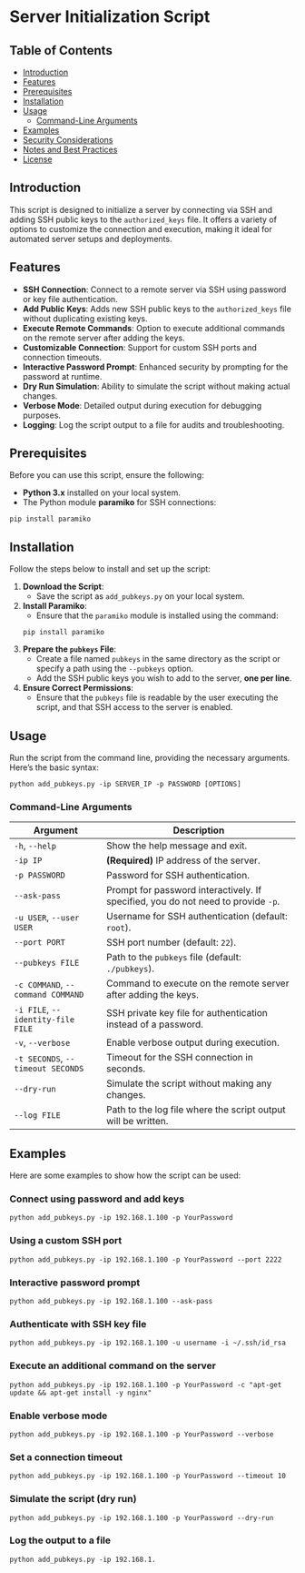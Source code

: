 <h1>Server Initialization Script</h1>

<h2>Table of Contents</h2>

<ul>
  <li><a href="#introduction">Introduction</a></li>
  <li><a href="#features">Features</a></li>
  <li><a href="#prerequisites">Prerequisites</a></li>
  <li><a href="#installation">Installation</a></li>
  <li><a href="#usage">Usage</a>
    <ul>
      <li><a href="#command-line-arguments">Command-Line Arguments</a></li>
    </ul>
  </li>
  <li><a href="#examples">Examples</a></li>
  <li><a href="#security-considerations">Security Considerations</a></li>
  <li><a href="#notes-and-best-practices">Notes and Best Practices</a></li>
  <li><a href="#license">License</a></li>
</ul>

<h2 id="introduction">Introduction</h2>

<p>
This script is designed to initialize a server by connecting via SSH and adding SSH public keys to the <code>authorized_keys</code> file. It offers a variety of options to customize the connection and execution, making it ideal for automated server setups and deployments.
</p>

<h2 id="features">Features</h2>

<ul>
  <li><strong>SSH Connection</strong>: Connect to a remote server via SSH using password or key file authentication.</li>
  <li><strong>Add Public Keys</strong>: Adds new SSH public keys to the <code>authorized_keys</code> file without duplicating existing keys.</li>
  <li><strong>Execute Remote Commands</strong>: Option to execute additional commands on the remote server after adding the keys.</li>
  <li><strong>Customizable Connection</strong>: Support for custom SSH ports and connection timeouts.</li>
  <li><strong>Interactive Password Prompt</strong>: Enhanced security by prompting for the password at runtime.</li>
  <li><strong>Dry Run Simulation</strong>: Ability to simulate the script without making actual changes.</li>
  <li><strong>Verbose Mode</strong>: Detailed output during execution for debugging purposes.</li>
  <li><strong>Logging</strong>: Log the script output to a file for audits and troubleshooting.</li>
</ul>

<h2 id="prerequisites">Prerequisites</h2>

<p>Before you can use this script, ensure the following:</p>

<ul>
  <li><strong>Python 3.x</strong> installed on your local system.</li>
  <li>The Python module <strong>paramiko</strong> for SSH connections:</li>
</ul>

<pre><code>pip install paramiko</code></pre>

<h2 id="installation">Installation</h2>

<p>Follow the steps below to install and set up the script:</p>

<ol>
  <li><strong>Download the Script</strong>:
    <ul>
      <li>Save the script as <code>add_pubkeys.py</code> on your local system.</li>
    </ul>
  </li>
  <li><strong>Install Paramiko</strong>:
    <ul>
      <li>Ensure that the <code>paramiko</code> module is installed using the command:</li>
    </ul>
    <pre><code>pip install paramiko</code></pre>
  </li>
  <li><strong>Prepare the <code>pubkeys</code> File</strong>:
    <ul>
      <li>Create a file named <code>pubkeys</code> in the same directory as the script or specify a path using the <code>--pubkeys</code> option.</li>
      <li>Add the SSH public keys you wish to add to the server, <strong>one per line</strong>.</li>
    </ul>
  </li>
  <li><strong>Ensure Correct Permissions</strong>:
    <ul>
      <li>Ensure that the <code>pubkeys</code> file is readable by the user executing the script, and that SSH access to the server is enabled.</li>
    </ul>
  </li>
</ol>

<h2 id="usage">Usage</h2>

<p>Run the script from the command line, providing the necessary arguments. Here’s the basic syntax:</p>

<pre><code>python add_pubkeys.py -ip SERVER_IP -p PASSWORD [OPTIONS]</code></pre>

<h3 id="command-line-arguments">Command-Line Arguments</h3>

<table>
  <thead>
    <tr>
      <th>Argument</th>
      <th>Description</th>
    </tr>
  </thead>
  <tbody>
    <tr>
      <td><code>-h</code>, <code>--help</code></td>
      <td>Show the help message and exit.</td>
    </tr>
    <tr>
      <td><code>-ip IP</code></td>
      <td><strong>(Required)</strong> IP address of the server.</td>
    </tr>
    <tr>
      <td><code>-p PASSWORD</code></td>
      <td>Password for SSH authentication.</td>
    </tr>
    <tr>
      <td><code>--ask-pass</code></td>
      <td>Prompt for password interactively. If specified, you do not need to provide <code>-p</code>.</td>
    </tr>
    <tr>
      <td><code>-u USER</code>, <code>--user USER</code></td>
      <td>Username for SSH authentication (default: <code>root</code>).</td>
    </tr>
    <tr>
      <td><code>--port PORT</code></td>
      <td>SSH port number (default: <code>22</code>).</td>
    </tr>
    <tr>
      <td><code>--pubkeys FILE</code></td>
      <td>Path to the <code>pubkeys</code> file (default: <code>./pubkeys</code>).</td>
    </tr>
    <tr>
      <td><code>-c COMMAND</code>, <code>--command COMMAND</code></td>
      <td>Command to execute on the remote server after adding the keys.</td>
    </tr>
    <tr>
      <td><code>-i FILE</code>, <code>--identity-file FILE</code></td>
      <td>SSH private key file for authentication instead of a password.</td>
    </tr>
    <tr>
      <td><code>-v</code>, <code>--verbose</code></td>
      <td>Enable verbose output during execution.</td>
    </tr>
    <tr>
      <td><code>-t SECONDS</code>, <code>--timeout SECONDS</code></td>
      <td>Timeout for the SSH connection in seconds.</td>
    </tr>
    <tr>
      <td><code>--dry-run</code></td>
      <td>Simulate the script without making any changes.</td>
    </tr>
    <tr>
      <td><code>--log FILE</code></td>
      <td>Path to the log file where the script output will be written.</td>
    </tr>
  </tbody>
</table>

<h2 id="examples">Examples</h2>

<p>Here are some examples to show how the script can be used:</p>

<h3>Connect using password and add keys</h3>
<pre><code>python add_pubkeys.py -ip 192.168.1.100 -p YourPassword</code></pre>

<h3>Using a custom SSH port</h3>
<pre><code>python add_pubkeys.py -ip 192.168.1.100 -p YourPassword --port 2222</code></pre>

<h3>Interactive password prompt</h3>
<pre><code>python add_pubkeys.py -ip 192.168.1.100 --ask-pass</code></pre>

<h3>Authenticate with SSH key file</h3>
<pre><code>python add_pubkeys.py -ip 192.168.1.100 -u username -i ~/.ssh/id_rsa</code></pre>

<h3>Execute an additional command on the server</h3>
<pre><code>python add_pubkeys.py -ip 192.168.1.100 -p YourPassword -c "apt-get update && apt-get install -y nginx"</code></pre>

<h3>Enable verbose mode</h3>
<pre><code>python add_pubkeys.py -ip 192.168.1.100 -p YourPassword --verbose</code></pre>

<h3>Set a connection timeout</h3>
<pre><code>python add_pubkeys.py -ip 192.168.1.100 -p YourPassword --timeout 10</code></pre>

<h3>Simulate the script (dry run)</h3>
<pre><code>python add_pubkeys.py -ip 192.168.1.100 -p YourPassword --dry-run</code></pre>

<h3>Log the output to a file</h3>
<pre><code>python add_pubkeys.py -ip 192.168.1.
